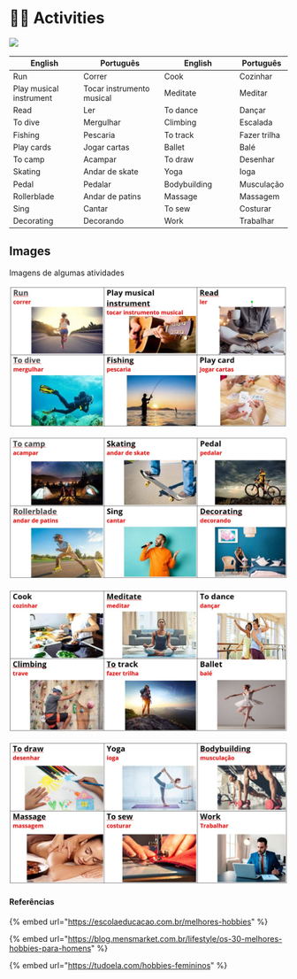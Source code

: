 # 🏃‍♂️ Activities

![](../.gitbook/assets/atividade\_fisica\_saude.jpg)

<table><thead><tr><th width="161">English</th><th width="198">Português</th><th width="166">English</th><th>Português</th></tr></thead><tbody><tr><td>Run</td><td>Correr</td><td>Cook</td><td>Cozinhar</td></tr><tr><td>Play musical instrument</td><td>Tocar instrumento musical</td><td>Meditate</td><td>Meditar</td></tr><tr><td>Read</td><td>Ler</td><td>To dance</td><td>Dançar</td></tr><tr><td>To dive</td><td>Mergulhar</td><td>Climbing</td><td>Escalada</td></tr><tr><td>Fishing</td><td>Pescaria</td><td>To track</td><td>Fazer trilha</td></tr><tr><td>Play cards</td><td>Jogar cartas</td><td>Ballet</td><td>Balé</td></tr><tr><td>To camp</td><td>Acampar</td><td>To draw</td><td>Desenhar</td></tr><tr><td>Skating</td><td>Andar de skate</td><td>Yoga</td><td>Ioga</td></tr><tr><td>Pedal</td><td>Pedalar</td><td>Bodybuilding</td><td>Musculação</td></tr><tr><td>Rollerblade</td><td>Andar de patins</td><td>Massage</td><td>Massagem</td></tr><tr><td>Sing</td><td>Cantar</td><td>To sew</td><td>Costurar</td></tr><tr><td>Decorating</td><td>Decorando</td><td>Work</td><td>Trabalhar</td></tr></tbody></table>

## Images

Imagens de algumas atividades

![](../.gitbook/assets/a1.jpg)

![](../.gitbook/assets/a2.jpg)

![](../.gitbook/assets/a3.jpg)

![](../.gitbook/assets/a4.jpg)

#### Referências

{% embed url="https://escolaeducacao.com.br/melhores-hobbies" %}

{% embed url="https://blog.mensmarket.com.br/lifestyle/os-30-melhores-hobbies-para-homens" %}

{% embed url="https://tudoela.com/hobbies-femininos" %}

